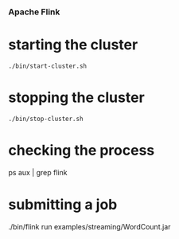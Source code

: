 
### Apache Flink

# starting the cluster
    ./bin/start-cluster.sh

# stopping the cluster
    ./bin/stop-cluster.sh

# checking the process
 ps aux | grep flink

# submitting a job
./bin/flink run examples/streaming/WordCount.jar